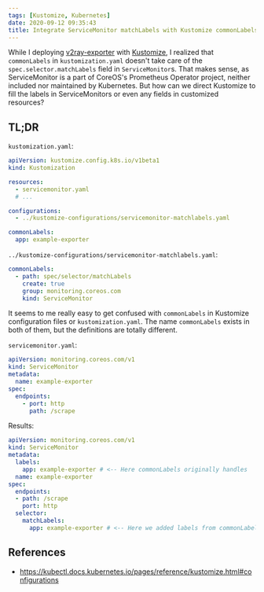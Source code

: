```yaml
---
tags: [Kustomize, Kubernetes]
date: 2020-09-12 09:35:43
title: Integrate ServiceMonitor matchLabels with Kustomize commonLabels
---
```


While I deploying [v2ray-exporter](https://github.com/wi1dcard/v2ray-exporter) with [Kustomize](https://kustomize.io/), I realized that `commonLabels` in `kustomization.yaml` doesn't take care of the `spec.selector.matchLabels` field in `ServiceMonitor`s. That makes sense, as ServiceMonitor is a part of CoreOS's Prometheus Operator project, neither included nor maintained by Kubernetes. But how can we direct Kustomize to fill the labels in ServiceMonitors or even any fields in customized resources?

<!--more-->

## TL;DR

`kustomization.yaml`:

```yaml
apiVersion: kustomize.config.k8s.io/v1beta1
kind: Kustomization

resources:
  - servicemonitor.yaml
  # ...

configurations:
  - ../kustomize-configurations/servicemonitor-matchlabels.yaml

commonLabels:
  app: example-exporter
```

`../kustomize-configurations/servicemonitor-matchlabels.yaml`:

```yaml
commonLabels:
  - path: spec/selector/matchLabels
    create: true
    group: monitoring.coreos.com
    kind: ServiceMonitor
```

It seems to me really easy to get confused with `commonLabels` in Kustomize configuration files or `kustomization.yaml`. The name `commonLabels` exists in both of them, but the definitions are totally different.

`servicemonitor.yaml`:

```yaml
apiVersion: monitoring.coreos.com/v1
kind: ServiceMonitor
metadata:
  name: example-exporter
spec:
  endpoints:
    - port: http
      path: /scrape
```

Results:

```yaml
apiVersion: monitoring.coreos.com/v1
kind: ServiceMonitor
metadata:
  labels:
    app: example-exporter # <-- Here commonLabels originally handles
  name: example-exporter
spec:
  endpoints:
  - path: /scrape
    port: http
  selector:
    matchLabels:
      app: example-exporter # <-- Here we added labels from commonLabels
```

## References

- <https://kubectl.docs.kubernetes.io/pages/reference/kustomize.html#configurations>
